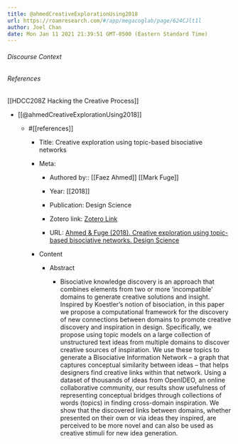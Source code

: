 ```yaml
---
title: @ahmedCreativeExplorationUsing2018
url: https://roamresearch.com/#/app/megacoglab/page/624CJlt1l
author: Joel Chan
date: Mon Jan 11 2021 21:39:51 GMT-0500 (Eastern Standard Time)
---
```




###### Discourse Context



###### References

[[HDCC208Z Hacking the Creative Process]]

- [[@ahmedCreativeExplorationUsing2018]]

    - #[[references]]

        - Title: Creative exploration using topic-based bisociative networks

        - Meta:

            - Authored by:: [[Faez Ahmed]] [[Mark Fuge]]

            - Year: [[2018]]

            - Publication: Design Science

            - Zotero link: [Zotero Link](zotero://select/items/1_S8GCM7HD)

            - URL: [Ahmed & Fuge (2018). Creative exploration using topic-based bisociative networks. Design Science](https://www.cambridge.org/core/journals/design-science/article/creative-exploration-using-topicbased-bisociative-networks/A2B5BE071368336FB7B8DB557D524FC6)

        - Content

            - Abstract

                - Bisociative knowledge discovery is an approach that combines elements from two or more ‘incompatible’ domains to generate creative solutions and insight. Inspired by Koestler’s notion of bisociation, in this paper we propose a computational framework for the discovery of new connections between domains to promote creative discovery and inspiration in design. Specifically, we propose using topic models on a large collection of unstructured text ideas from multiple domains to discover creative sources of inspiration. We use these topics to generate a Bisociative Information Network – a graph that captures conceptual similarity between ideas – that helps designers find creative links within that network. Using a dataset of thousands of ideas from OpenIDEO, an online collaborative community, our results show usefulness of representing conceptual bridges through collections of words (topics) in finding cross-domain inspiration. We show that the discovered links between domains, whether presented on their own or via ideas they inspired, are perceived to be more novel and can also be used as creative stimuli for new idea generation.

